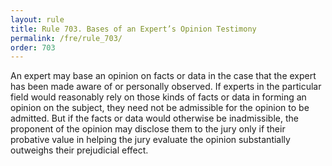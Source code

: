 ```yaml
---
layout: rule
title: Rule 703. Bases of an Expert’s Opinion Testimony
permalink: /fre/rule_703/
order: 703
---
```


An expert may base an opinion on facts or data in the case that the expert has been made aware of or personally observed. If experts in the particular field would reasonably rely on those kinds of facts or data in forming an opinion on the subject, they need not be admissible for the opinion to be admitted. But if the facts or data would otherwise be inadmissible, the proponent of the opinion may disclose them to the jury only if their probative value in helping the jury evaluate the opinion substantially outweighs their prejudicial effect.


